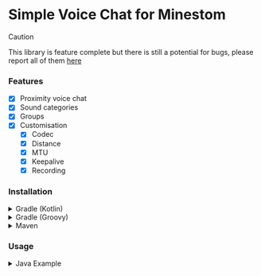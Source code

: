 # Simple Voice Chat for Minestom

> [!CAUTION]
> This library is feature complete but there is still a potential for bugs, please report all of them [here](https://github.com/LooFifteen/simple-voice-chat-minestom/issues)

### Features
- [x] Proximity voice chat
- [x] Sound categories
- [x] Groups
- [x] Customisation
  - [x] Codec
  - [x] Distance
  - [x] MTU
  - [x] Keepalive
  - [x] Recording

### Installation
<details>
<summary>Gradle (Kotlin)</summary>

```kts
repositories {
    mavenCentral()
    maven("https://repo.hypera.dev/snapshots/")
}

dependencies {
    implementation("dev.lu15:simple-voice-chat-minestom:0.1.0-SNAPSHOT")
}
```
</details>

<details>
<summary>Gradle (Groovy)</summary>

```groovy
repositories {
    mavenCentral()
    maven { url 'https://repo.hypera.dev/snapshots/' }
}

dependencies {
    implementation 'dev.lu15:simple-voice-chat-minestom:0.1.0-SNAPSHOT'
}
```
</details>

<details>
<summary>Maven</summary>

```xml
<repository>
  <id>hypera.dev</id>
  <url>https://repo.hypera.dev/snapshots/</url>
</repository>

<dependency>
  <groupId>dev.lu15</groupId>
  <artifactId>simple-voice-chat-minestom</artifactId>
  <version>0.1.0-SNAPSHOP</version>
</dependency>
```
</details>

### Usage

<details>
<summary>Java Example</summary>

```java
VoiceChat voicechat = VoiceChat.builder("0.0.0.0", 21000) // create a new voice chat instance
        .mtu(1024) // Set the mtu of the voice server. This is used determine the largest size of a packet.
        .groups(true) // Enable groups
        .recording(true) // 
        .publicAddress("voice.example.org:30000") // Set the public address of the voice server. This is used to tell clients where to connect to.
        .enable(); // Start the server
```
</details>